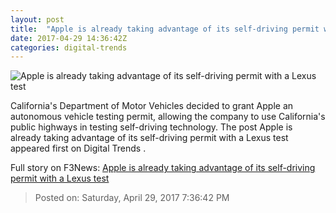 ```yaml
---
layout: post
title:  "Apple is already taking advantage of its self-driving permit with a Lexus test"
date: 2017-04-29 14:36:42Z
categories: digital-trends
---
```


![Apple is already taking advantage of its self-driving permit with a Lexus test](http://icdn3.digitaltrends.com/image/volvo-autonomous-car-0003-3-1200x630-c.jpg)

California's Department of Motor Vehicles decided to grant Apple an autonomous vehicle testing permit, allowing the company to use California's public highways in testing self-driving technology. The post Apple is already taking advantage of its self-driving permit with a Lexus test appeared first on Digital Trends .


Full story on F3News: [Apple is already taking advantage of its self-driving permit with a Lexus test](http://www.f3nws.com/n/UHUszG)

> Posted on: Saturday, April 29, 2017 7:36:42 PM
